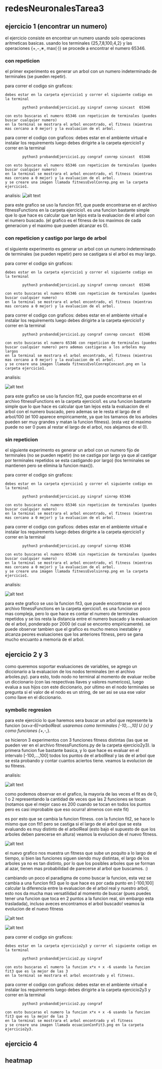 # redesNeuronalesTarea3

## ejercicio 1 (encontrar un numero)
el ejercicio consiste en encontrar un numero usando solo operaciones aritmeticas basicas.
usando los terminales {25,7,8,100,4,2} y las operaciones {+,−,∗, max(·)} se procede a encontrar el numero 65346.

### con repeticion
el primer experimento es generar un arbol con un numero indeterminado de terminales (se pueden repetir).

para correr el codigo sin graficos:

    debes estar en la carpeta ejercicio1 y correr el siguiente codigo en la terminal
    
            python3 probandoEjercicio1.py singraf conrep sincast  65346

    con esto buscaras el numero 65346 con repeticion de terminales (puedes buscar cualquier numero)
    en la terminal se mostrara el arbol encontrado, el fitness (mientras mas cercano a 0 mejor) y la evaluacion de el arbol.

para correr el codigo con graficos:
    debes estar en el ambiente virtual e instalar los requirements
    luego debes dirigirte a la carpeta ejercicio1 y correr en la terminal

            python3 probandoEjercicio1.py congraf conrep sincast  65346

    con esto buscaras el numero 65346 con repeticion de terminales (puedes buscar cualquier numero)
    en la terminal se mostrara el arbol encontrado, el fitness (mientras mas cercano a 0 mejor) y la evaluacion de el arbol.
    y se creare una imagen llamada fitnessEvolConrep.png en la carpeta ejercicio1.

analisis:
![alt text][fit1]

[fit1]: codigo/ejercicio1/fitnessEvolConrep.png


para este grafico se uso la funcion fit1, que puede encontrarse en el archivo fitnessFunctions en la carpeta ejercicio1. es una funcion bastante simple que lo que hace es calcular que tan lejos esta la evaluacion de el arbol con el numero buscado.
(el grafico es el fitness de los maximos de cada generacion y el maximo que pueden alcanzar es 0).


### con repeticion y castigo por largo de arbol

el siguiente experimento es generar un arbol con un numero indeterminado de terminales (se pueden repetir) pero se castigara si el arbol es muy largo.

para correr el codigo sin graficos:

    debes estar en la carpeta ejercicio1 y correr el siguiente codigo en la terminal
    
            python3 probandoEjercicio1.py singraf conrep concast  65346

    con esto buscaras el numero 65346 con repeticion de terminales (puedes buscar cualquier numero)
    en la terminal se mostrara el arbol encontrado, el fitness (mientras mas cercano a 0 mejor) y la evaluacion de el arbol.

para correr el codigo con graficos:
    debes estar en el ambiente virtual e instalar los requirements
    luego debes dirigirte a la carpeta ejercicio1 y correr en la terminal

            python3 probandoEjercicio1.py congraf conrep concast  65346

    con esto buscaras el numero 65346 con repeticion de terminales (puedes buscar cualquier numero) pero ademas castigaras a los arboles muy largos
    en la terminal se mostrara el arbol encontrado, el fitness (mientras mas cercano a 0 mejor) y la evaluacion de el arbol.
    y se creare una imagen llamada fitnessEvolConrepConcast.png en la carpeta ejercicio1.

analisis:

![alt text][fit2]

[fit2]: codigo/ejercicio1/fitnessEvolConrepConcast.png


para este grafico se uso la funcion fit2, que puede encontrarse en el archivo fitnessFunctions en la carpeta ejercicio1. es una funcion bastante simple que lo que hace es calcular que tan lejos esta la evaluacion de el arbol con el numero buscado, pero ademas se le resta el largo de el arbol/100 (el 100 aparece empiricamente, ya que los tamanos de los arboles pueden ser muy grandes y matan la funcion fitness).
(esta vez el maximo puede no ser 0 pues al restar el largo de el arbol, nos alejamos de el 0). 

### sin repeticion

el siguiente experimento es generar un arbol con un numero fijo de terminales (no se pueden repetir) (no se castiga por largo ya que al castigar por terminales
repetidos se esta castigando por largo) (los terminales se mantienen pero se elimina la funcion max()).

para correr el codigo sin graficos:

    debes estar en la carpeta ejercicio1 y correr el siguiente codigo en la terminal
    
            python3 probandoEjercicio1.py singraf sinrep 65346

    con esto buscaras el numero 65346 sin repeticion de terminales (puedes buscar cualquier numero)
    en la terminal se mostrara el arbol encontrado, el fitness (mientras mas cercano a 0 mejor) y la evaluacion de el arbol.

para correr el codigo con graficos:
    debes estar en el ambiente virtual e instalar los requirements
    luego debes dirigirte a la carpeta ejercicio1 y correr en la terminal

            python3 probandoEjercicio1.py congraf sinrep 65346

    con esto buscaras el numero 65346 sin repeticion de terminales (puedes buscar cualquier numero)
    en la terminal se mostrara el arbol encontrado, el fitness (mientras mas cercano a 0 mejor) y la evaluacion de el arbol.
    y se creare una imagen llamada fitnessEvolsinrep.png en la carpeta ejercicio1.

analisis:

![alt text][fit3]

[fit3]: codigo/ejercicio1/fitnessEvolsinrep.png


para este grafico se uso la funcion fit3, que puede encontrarse en el archivo fitnessFunctions en la carpeta ejercicio1. es una funcion un poco mas compleja, pero lo que hace es contar el numero de terminales repetidos y se los resta la distancia entre el numero buscado y la evaluacion de el arbol, ponderado por 2000 (el cual se encontro empiricamente). se puede observar tambien que el grafico es mucho menos inestable y alcanza peores evaluaciones que los anteriores fitness, pero se gana mucho encuanto a memoria de el arbol.

## ejercicio 2 y 3

como queremos soportar evaluaciones de variables, se agrego un diccionario a la evaluacion de los nodos terminales (en el archivo arboles.py).
para esto, todo nodo no terminal al momento de evaluar recibe un diccionario (con las respectivas llaves y valores numericos), luego evalua a sus hijos con este diccionario, por ultimo en el nodo terminales se pregunta si el valor de el nodo es un string, de ser asi se usa ese valor como llave en el diccionario.

### symbolic regresion

para este ejercicio lo que haremos sera buscar un arbol que represente la funcion (x*x+x-6)=arbolReal. usaremos como terminales [-10,...,10] U {x} y como funciones {+,-,*}.

se hicieron 3 experimentos con 3 funciones fitness distintas (las que se pueden ver en el archivo fitnessFunctions.py de la carpeta ejercicio2y3).
la primera funcion fue bastante basica, y lo que hace es evaluar en el intervalo [-100,...,100] todos los puntos de el arbolReal y las de el arbol que se esta probando y contar cuantos aciertos tiene.
veamos la evolucion de su fitness.

analisis:

![alt text][fit4]

[fit4]: codigo/ejercicio2y3/ecuacionConFit1.png

como podemos observar en el grafico, la mayoria de las veces el fit es de 0, 1 o 2 representando la cantidad de veces que las 2 funciones se tocan (notamos que el mejor caso es 200 cuando se tocan en todos los puntos pero es casi improbable que eso ocurra! almenos con este fit)

es por esto que se cambia la funcion fitness. con la funcion fit2, se hace lo mismo que con fit1 pero se castiga si el largo de el arbol que se esta evaluando es muy distinto de el arbolReal (esto bajo el supuesto de que los arboles deben parecerse en altura)
veamos la evolucion de el nuevo fitness.




![alt text][fit5]

[fit5]: codigo/ejercicio2y3/ecuacionConFit2.png

el nuevo grafico nos muestra un fitness que sube un poquito a lo largo de el tiempo, si bien las funciones siguen siendo muy distintas, el largo de los arboles ya no es tan distinto, por lo que los posibles arboles que se forman al azar, tienen mas probabilidad de parecerse al arbol que buscamos. :)

cambiando un poco el paradigma de como buscar la funcion, esta vez se cambia a una funcion fit3 que lo que hace es por cada punto en [-100,100] calcular la diferencia entre la evaluacion de el arbol real y nuestro arbol, esto nos da mucha mas versatilidad al momento de buscar (pues puedes tener una funcion que toca en 2 puntos a la funcion real, sin embargo esta trasladada), incluso aveces encontramos el arbol buscado!
veamos la evolucion de el nuevo fitness


 
![alt text][fit6]

[fit6]: codigo/ejercicio2y3/ecuacionConFit3.png


![alt text][encontrada]

[encontrada]: codigo/ejercicio2y3/encontrado.png


para correr el codigo sin graficos:

    debes estar en la carpeta ejercicio2y3 y correr el siguiente codigo en la terminal
    
            python3 probandoEjercicio2.py singraf

    con esto buscaras el numero la funcion x*x + x -6 usando la funcion fit3 que es la mejor de las 3
    en la terminal se mostrara el arbol encontrado y el fitness.

para correr el codigo con graficos:
    debes estar en el ambiente virtual e instalar los requirements
    luego debes dirigirte a la carpeta ejercicio2y3 y correr en la terminal

            python3 probandoEjercicio2.py congraf

    con esto buscaras el numero la funcion x*x + x -6 usando la funcion fit3 que es la mejor de las 3
    en la terminal se mostrara el arbol encontrado y el fitness
    y se creare una imagen llamada ecuacionConFit3.png en la carpeta ejercicio2y3. 


## ejercicio 4

## heatmap
